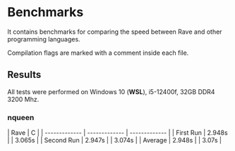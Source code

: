 # Benchmarks

It contains benchmarks for comparing the speed between Rave and other programming languages.

Compilation flags are marked with a comment inside each file.

## Results

All tests were performed on Windows 10 (**WSL**), i5-12400f, 32GB DDR4 3200 Mhz.

### nqueen

| Rave  | C |
| ------------- | ------------- | ------------- |
| First Run | 2.948s | | 3.065s |
| Second Run | 2.947s | | 3.074s |
| Average | 2.948s | | 3.07s |